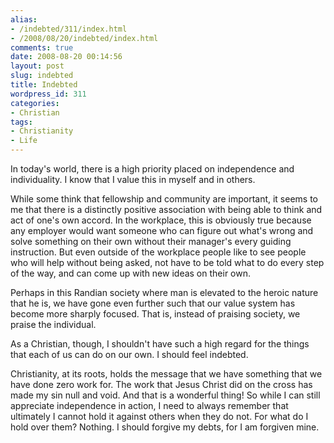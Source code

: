 ```yaml
---
alias:
- /indebted/311/index.html
- /2008/08/20/indebted/index.html
comments: true
date: 2008-08-20 00:14:56
layout: post
slug: indebted
title: Indebted
wordpress_id: 311
categories:
- Christian
tags:
- Christianity
- Life
---
```


In today's world, there is a high priority placed on independence and individuality.  I know that I value this in myself and in others.

While some think that fellowship and community are important, it seems to me that there is a distinctly positive association with being able to think and act of one's own accord.  In the workplace, this is obviously true because any employer would want someone who can figure out what's wrong and solve something on their own without their manager's every guiding instruction.  But even outside of the workplace people like to see people who will help without being asked, not have to be told what to do every step of the way, and can come up with new ideas on their own.

Perhaps in this Randian society where man is elevated to the heroic nature that he is, we have gone even further such that our value system has become more sharply focused.  That is, instead of praising society, we praise the individual.

As a Christian, though, I shouldn't have such a high regard for the things that each of us can do on our own.  I should feel indebted.

Christianity, at its roots, holds the message that we have something that we have done zero work for.  The work that Jesus Christ did on the cross has made my sin null and void.  And that is a wonderful thing!  So while I can still appreciate independence in action, I need to always remember that ultimately I cannot hold it against others when they do not.  For what do I hold over them?  Nothing.  I should forgive my debts, for I am forgiven mine.
